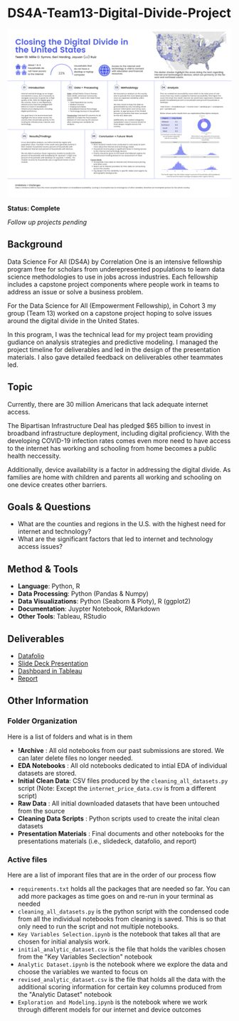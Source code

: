 # DS4A-Team13-Digital-Divide-Project

<img src="https://github.com/mosymns13/DS4A-Team13-Digital-Divide-Project/blob/9eae19a164e73bc9505714473ae66aff7a6286e4/Presentation%20Materials/Team%2013%20DataFolio.png" width="700">


**Status: Complete**

*Follow up projects pending*

## Background

Data Science For All (DS4A) by Correlation One is an intensive fellowship program free for scholars from underepresented populations to learn data science methodologies to use in jobs across industries. Each fellowship includes a capstone project components where people work in teams to address an issue or solve a business problem.

For the Data Science for All (Empowerment Fellowship), in Cohort 3 my group (Team 13) worked on a capstone project hoping to solve issues around the digital divide in the United States.  

In this program, I was the technical lead for my project team providing gudiance on analysis strategies and predictive modeling. I managed the project timeline for deliverables and led in the design of the presentation materials. I also gave detailed feedback on deliiverables other teammates led.

## Topic

Currently, there are 30 million Americans that lack adequate internet access.

The Bipartisan Infrastructure Deal has pledged $65 billion to invest in broadband infrastructure deployment, including digital proficiency. With the developing COVID-19 infection rates comes even more need to have access to the internet has working and schooling from home becomes a public health neccessity.

Additionally, device availability is a factor in addressing the digital divide. As families are home with children and parents all working and schooling on one device creates other barriers.

## Goals & Questions
- What are the counties and regions in the U.S. with the highest need for internet and technology?
- What are the significant factors that led to internet and technology access issues?

## Method & Tools

- **Language**: Python, R
- **Data Processing**: Python (Pandas & Numpy)
- **Data Visualizations**: Python (Seaborn & Ploty), R (ggplot2)
- **Documentation**: Juypter Notebook, RMarkdown
- **Other Tools**: Tableau, RStudio


## Deliverables
- [Datafolio](https://github.com/mosymns13/DS4A-Team13-Digital-Divide-Project/blob/9eae19a164e73bc9505714473ae66aff7a6286e4/Presentation%20Materials/Team%2013%20DataFolio.png)
- [Slide Deck Presentation](https://github.com/mosymns13/DS4A-Team13-Digital-Divide-Project/blob/9eae19a164e73bc9505714473ae66aff7a6286e4/Presentation%20Materials/Final%20Team%2013%20DS4A%20Project%20Presentation.pdf)
- [Dashboard in Tableau](https://public.tableau.com/app/profile/geri.harding/viz/DS4AClosingtheDigitalDivide/Dashboard2)
- [Report](https://github.com/mosymns13/DS4A-Team13-Digital-Divide-Project/blob/4b6fd8965fdb54034e9c40a4cce432bad2934326/Presentation%20Materials/Team13_Report_Digital_Divide.pdf)

## Other Information

### Folder Organization
Here is a list of folders and what is in them

- **!Archive** : All old notebooks from our past submissions are stored. We can later delete files no longer needed.
- **EDA Notebooks** : All old notebooks dedicated to intial EDA of individual datasets are stored.
- **Initial Clean Data**: CSV files produced by the `cleaning_all_datasets.py` script (Note: Except the `internet_price_data.csv` is from a different script)
- **Raw Data** : All initial downloaded datasets that have been untouched from the source
- **Cleaning Data Scripts** : Python scripts used to create the inital clean datasets
- **Presentation Materials** : Final documents and other notebooks for the presentations materials (i.e., slidedeck, datafolio, and report)


### Active files
Here are a list of imporant files that are in the order of our process flow

- `requirements.txt` holds all the packages that are needed so far. You can add more packages as time goes on and re-run in your terminal as needed
- `cleaning_all_datasets.py` is the python script with the condensed code from all the individual notebooks from cleaning is saved. This is so that only need to run the script and not multiple notebooks.
- `Key Variables Selection.ipynb` is the notebook that takes all that are chosen for initial analysis work.
- `initial_analytic_dataset.csv` is the file that holds the varibles chosen from the "Key Variables Seclection" notebook 
- `Analytic Dataset.ipynb` is the notebook where we explore the data and choose the variables we wanted to focus on 
- `revised_analytic_dataset.csv` is the file that holds all the data with the additional scoring information for certain key columns produced from the "Analytic Dataset" notebook
- `Exploration and Modeling.ipynb` is the notebook where we work through different models for our internet and device outcomes

